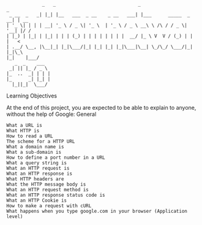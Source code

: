 ```
             _   _                              _                      _    
 _ __  _   _| |_| |__   ___  _ __    _ __   ___| |___      _____  _ __| | __
| '_ \| | | | __| '_ \ / _ \| '_ \  | '_ \ / _ \ __\ \ /\ / / _ \| '__| |/ /
| |_) | |_| | |_| | | | (_) | | | | | | | |  __/ |_ \ V  V / (_) | |  |   < 
| .__/ \__, |\__|_| |_|\___/|_| |_| |_| |_|\___|\__| \_/\_/ \___/|_|  |_|\_\
|_|    |___/                                                                
   _  _    ___  
 _| || |_ / _ \ 
|_  ..  _| | | |
|_      _| |_| |
  |_||_|  \___/ 
```
Learning Objectives

At the end of this project, you are expected to be able to explain to anyone, without the help of Google:
General

    What a URL is
    What HTTP is
    How to read a URL
    The scheme for a HTTP URL
    What a domain name is
    What a sub-domain is
    How to define a port number in a URL
    What a query string is
    What an HTTP request is
    What an HTTP response is
    What HTTP headers are
    What the HTTP message body is
    What an HTTP request method is
    What an HTTP response status code is
    What an HTTP Cookie is
    How to make a request with cURL
    What happens when you type google.com in your browser (Application level)
